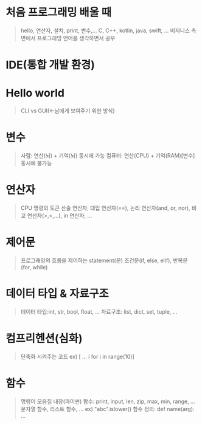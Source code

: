 # 처음 프로그래밍 배울 때
> hello, 연산자, 설치, print, 변수,...
> C, C++, kotlin, java, swift, ... 
> 비지니스 측면에서 프로그래밍 언어를 생각하면서 공부


# IDE(통합 개발 환경)

# Hello world

> CLI vs GUI(<-남에게 보여주기 위한 방식)


# 변수

> 사람: 연산(뇌) + 기억(뇌) 동시에 가능
> 컴퓨터: 연산(CPU) + 기억(RAM)[변수] 동시에 불가능


# 연산자

> CPU 명령의 토큰
> 산술 연산자, 대입 연산자(==), 논리 연산자(and, or, nor), 비교 연산자(>,<,...), in 연산자, ...


# 제어문

> 프로그래밍의 흐름을 제어하는 statement(문)
> 조건문(if, else, elif), 반복문(for, while)


# 데이터 타입 & 자료구조

> 데이터 타입:int, str, bool, float, ...
> 자료구조: list, dict, set, tuple, ...


# 컴프리헨션(심화)

> 단축화 시켜주는 코드 ex) [ ... i for i in range(10)]


# 함수

> 명령어 모음집
> 내장(파이썬) 함수: print, input, len, zip, max, min, range, ...
> 문자열 함수, 리스트 함수, ... ex) "abc".islower()
> 함수 정의: def name(arg): ...